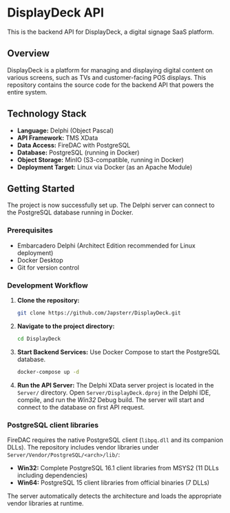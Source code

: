 # DisplayDeck API

This is the backend API for DisplayDeck, a digital signage SaaS platform.

## Overview

DisplayDeck is a platform for managing and displaying digital content on various screens, such as TVs and customer-facing POS displays. This repository contains the source code for the backend API that powers the entire system.

## Technology Stack

*   **Language:** Delphi (Object Pascal)
*   **API Framework:** TMS XData
*   **Data Access:** FireDAC with PostgreSQL
*   **Database:** PostgreSQL (running in Docker)
*   **Object Storage:** MinIO (S3-compatible, running in Docker)
*   **Deployment Target:** Linux via Docker (as an Apache Module)

## Getting Started

The project is now successfully set up. The Delphi server can connect to the PostgreSQL database running in Docker.

### Prerequisites

*   Embarcadero Delphi (Architect Edition recommended for Linux deployment)
*   Docker Desktop
*   Git for version control

### Development Workflow

1.  **Clone the repository:**
    ```bash
    git clone https://github.com/Japsterr/DisplayDeck.git
    ```
2.  **Navigate to the project directory:**
    ```bash
    cd DisplayDeck
    ```
3.  **Start Backend Services:**
    Use Docker Compose to start the PostgreSQL database.
    ```bash
    docker-compose up -d
    ```

4.  **Run the API Server:**
    The Delphi XData server project is located in the `Server/` directory. Open `Server/DisplayDeck.dproj` in the Delphi IDE, compile, and run the *Win32* Debug build. The server will start and connect to the database on first API request.

### PostgreSQL client libraries

FireDAC requires the native PostgreSQL client (`libpq.dll` and its companion DLLs). The repository includes vendor libraries under `Server/Vendor/PostgreSQL/<arch>/lib/`:

*   **Win32:** Complete PostgreSQL 16.1 client libraries from MSYS2 (11 DLLs including dependencies)
*   **Win64:** PostgreSQL 15 client libraries from official binaries (7 DLLs)

The server automatically detects the architecture and loads the appropriate vendor libraries at runtime.
